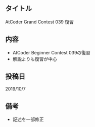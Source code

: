 ## タイトル

AtCoder Grand Contest 039 復習

## 内容

- AtCoder Beginner Contest 039の復習
- 解説よりも復習が中心

## 投稿日

2019/10/7

## 備考

- 記述を一部修正
